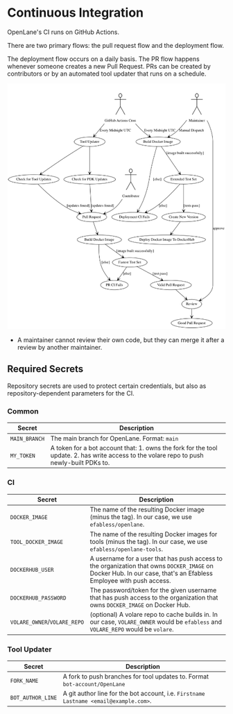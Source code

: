 # Continuous Integration
OpenLane's CI runs on GitHub Actions.

There are two primary flows: the pull request flow and the deployment flow.

The deployment flow occurs on a daily basis. The PR flow happens whenever someone creates a new Pull Request. PRs can be created by contributors or by an automated tool updater that runs on a schedule.

![A Diagram Of The Flow](../../_static/gha.png)
* A maintainer cannot review their own code, but they can merge it after a review by another maintainer.

## Required Secrets
Repository secrets are used to protect certain credentials, but also as repository-dependent parameters for the CI.

### Common
| Secret      | Description                                                   |
|---------------|---------------------------------------------------------------|
| `MAIN_BRANCH`  | The main branch for OpenLane. Format: `main`|`master`|`etc` |
| `MY_TOKEN`  | A token for a bot account that: 1. owns the fork for the tool update. 2. has write access to the volare repo to push newly-built PDKs to. |

### CI

| Secret      | Description                                                   |
|---------------|---------------------------------------------------------------|
| `DOCKER_IMAGE` | The name of the resulting Docker image (minus the tag). In our case, we use `efabless/openlane`. |
| `TOOL_DOCKER_IMAGE` | The name of the resulting Docker images for tools (minus the tag). In our case, we use `efabless/openlane-tools`. |
| `DOCKERHUB_USER`  | A username for a user that has push access to the organization that owns `DOCKER_IMAGE` on Docker Hub. In our case, that's an Efabless Employee with push access. |
| `DOCKERHUB_PASSWORD`  | The password/token for the given username that has push access to the organization that owns `DOCKER_IMAGE` on Docker Hub. |
| `VOLARE_OWNER`/`VOLARE_REPO` | (optional) A volare repo to cache builds in. In our case, `VOLARE_OWNER` would be `efabless` and `VOLARE_REPO` would be `volare`. |

### Tool Updater

| Secret      | Description                                                   |
|---------------|---------------------------------------------------------------|
| `FORK_NAME` | A fork to push branches for tool updates to. Format `bot-account/OpenLane`  |
| `BOT_AUTHOR_LINE`  | A git author line for the bot account, i.e. `Firstname Lastname <email@example.com>`. |